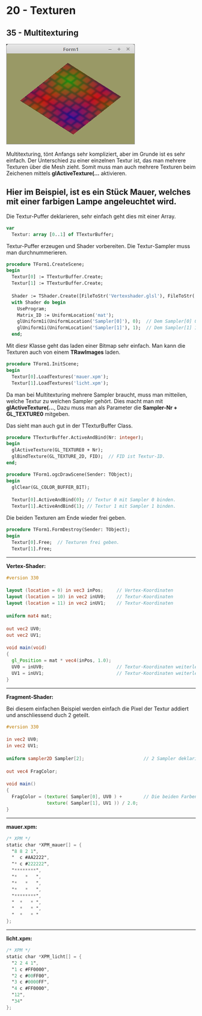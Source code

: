 # 20 - Texturen
## 35 - Multitexturing

![image.png](image.png)

Multitexturing, tönt Anfangs sehr kompliziert, aber im Grunde ist es sehr einfach.
Der Unterschied zu einer einzelnen Textur ist, das man mehrere Texturen über die Mesh zieht.
Somit muss man auch mehrere Texturen beim Zeichenen mittels <b>glActiveTexture(...</b> aktivieren.

Hier im Beispiel, ist es ein Stück Mauer, welches mit einer farbigen Lampe angeleuchtet wird.
---
Die Textur-Puffer deklarieren, sehr einfach geht dies mit einer Array.

```pascal
var
  Textur: array [0..1] of TTexturBuffer;
```

Textur-Puffer erzeugen und Shader vorbereiten.
Die Textur-Sampler muss man durchnummerieren.

```pascal
procedure TForm1.CreateScene;
begin
  Textur[0] := TTexturBuffer.Create;
  Textur[1] := TTexturBuffer.Create;

  Shader := TShader.Create([FileToStr('Vertexshader.glsl'), FileToStr('Fragmentshader.glsl')]);
  with Shader do begin
    UseProgram;
    Matrix_ID := UniformLocation('mat');
    glUniform1i(UniformLocation('Sampler[0]'), 0);  // Dem Sampler[0] 0 zuweisen.
    glUniform1i(UniformLocation('Sampler[1]'), 1);  // Dem Sampler[1] 1 zuweisen.
  end;
```

Mit diesr Klasse geht das laden einer Bitmap sehr einfach.
Man kann die Texturen auch von einem <b>TRawImages</b> laden.

```pascal
procedure TForm1.InitScene;
begin
  Textur[0].LoadTextures('mauer.xpm');
  Textur[1].LoadTextures('licht.xpm');
```

Da man bei Multitexturing mehrere Sampler braucht, muss man mitteilen, welche Textur zu welchen Sampler gehört.
Dies macht man mit <b>glActiveTexture(...</b>, Dazu muss man als Parameter die <b>Sampler-Nr + GL_TEXTURE0</b> mitgeben.

Das sieht man auch gut in der TTexturBuffer Class.

```pascal
procedure TTexturBuffer.ActiveAndBind(Nr: integer);
begin
  glActiveTexture(GL_TEXTURE0 + Nr);
  glBindTexture(GL_TEXTURE_2D, FID);  // FID ist Textur-ID.
end;
```



```pascal
procedure TForm1.ogcDrawScene(Sender: TObject);
begin
  glClear(GL_COLOR_BUFFER_BIT);

  Textur[0].ActiveAndBind(0); // Textur 0 mit Sampler 0 binden.
  Textur[1].ActiveAndBind(1); // Textur 1 mit Sampler 1 binden.
```

Die beiden Texturen am Ende wieder frei geben.

```pascal
procedure TForm1.FormDestroy(Sender: TObject);
begin
  Textur[0].Free;  // Texturen frei geben.
  Textur[1].Free;
```

---
<b>Vertex-Shader:</b>

```glsl
#version 330

layout (location = 0) in vec3 inPos;     // Vertex-Koordinaten
layout (location = 10) in vec2 inUV0;    // Textur-Koordinaten
layout (location = 11) in vec2 inUV1;    // Textur-Koordinaten

uniform mat4 mat;

out vec2 UV0;
out vec2 UV1;

void main(void)
{
  gl_Position = mat * vec4(inPos, 1.0);
  UV0 = inUV0;                           // Textur-Koordinaten weiterleiten.
  UV1 = inUV1;                           // Textur-Koordinaten weiterleiten.
}

```

---
<b>Fragment-Shader:</b>

Bei diesem einfachen Beispiel werden einfach die Pixel der Textur addiert und anschliessend duch 2 geteilt.

```glsl
#version 330

in vec2 UV0;
in vec2 UV1;

uniform sampler2D Sampler[2];                      // 2 Sampler deklarieren.

out vec4 FragColor;

void main()
{
  FragColor = (texture( Sampler[0], UV0 ) +        // Die beiden Farben zusammenzählen und anschliessend durch 2 teilen.
               texture( Sampler[1], UV1 )) / 2.0;
}

```

---
<b>mauer.xpm:</b>

```glsl
/* XPM */
static char *XPM_mauer[] = {
  "8 8 2 1",
  "  c #AA2222",
  "* c #222222",
  "********",
  "*   *   ",
  "*   *   ",
  "*   *   ",
  "********",
  "  *   * ",
  "  *   * ",
  "  *   * "
};

```

---
<b>licht.xpm:</b>

```glsl
/* XPM */
static char *XPM_licht[] = {
  "2 2 4 1",
  "1 c #FF0000",
  "2 c #00FF00",
  "3 c #0000FF",
  "4 c #FF0000",
  "12",
  "34"
};

```


